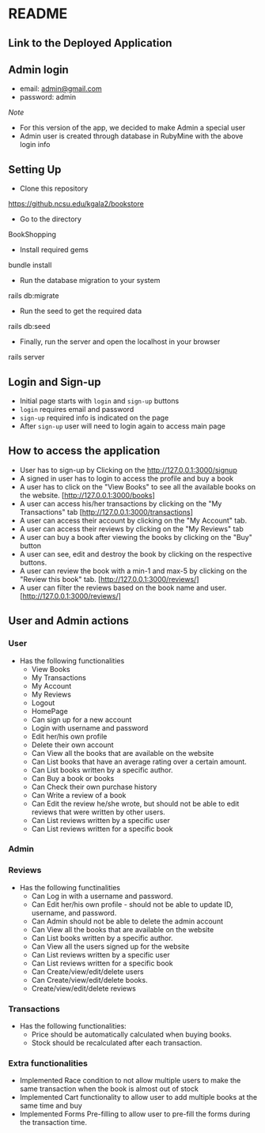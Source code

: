 # README

## Link to the Deployed Application


## Admin login
* email: admin@gmail.com
* password: admin

_Note_
* For this version of the app, we decided to make Admin a special user
* Admin user is created through database in RubyMine with the above login info

## Setting Up
* Clone this repository<br>

https://github.ncsu.edu/kgala2/bookstore

* Go to the directory<br>

BookShopping

* Install required gems

bundle install

* Run the database migration to your system

rails db:migrate

* Run the seed to get the required data

rails db:seed

* Finally, run the server and open the localhost in your browser

rails server


## Login and Sign-up
* Initial page starts with `login` and `sign-up` buttons
* `login` requires email and password
* `sign-up` required info is indicated on the page
* After `sign-up` user will need to login again to access main page

## How to access the application
* User has to sign-up by Clicking on the http://127.0.0.1:3000/signup
* A signed in user has to login to access the profile and buy a book
* A user has to click on the "View Books" to see all the available books on the website. [http://127.0.0.1:3000/books]
* A user can access his/her transactions by clicking on the "My Transactions" tab [http://127.0.0.1:3000/transactions]
* A user can access their account by clicking on the "My Account" tab.
* A user can access their reviews by clicking on the "My Reviews" tab
* A user can buy a book after viewing the books by clicking on the "Buy" button 
* A user can see, edit and destroy the book by clicking on the respective buttons.
* A user can review the book with a min-1 and max-5 by clicking on the "Review this book" tab. [http://127.0.0.1:3000/reviews/]
* A user can filter the reviews based on the book name and user. [http://127.0.0.1:3000/reviews/]

## User and Admin actions

### User
* Has the following functionalities
  * View Books
  * My Transactions
  * My Account
  * My Reviews
  * Logout
  * HomePage
  * Can sign up for a new account
  * Login with username and password
  * Edit her/his own profile
  * Delete their own account
  * Can View all the books that are available on the website
  * Can List books that have an average rating over a certain amount.
  * Can List books written by a specific author.
  * Can Buy a book or books
  * Can Check their own purchase history
  * Can Write a review of a book
  * Can Edit the review he/she wrote, but should not be able to edit reviews that were written by
    other users.
  * Can List reviews written by a specific user
  * Can List reviews written for a specific book

### Admin

### Reviews
* Has the following functinalities
  * Can Log in with a username and password.
  * Can Edit her/his own profile - should not be able to update ID, username, and password.
  * Can Admin should not be able to delete the admin account
  * Can View all the books that are available on the website
  * Can List books written by a specific author.
  * Can View all the users signed up for the website
  * Can List reviews written by a specific user
  * Can List reviews written for a specific book
  * Can Create/view/edit/delete users
  * Can Create/view/edit/delete books.
  * Create/view/edit/delete reviews

### Transactions
* Has the following functionalities:
  * Price should be automatically calculated when buying books.
  * Stock should be recalculated after each transaction.

### Extra functionalities
* Implemented Race condition to not allow multiple users to make the same transaction when the book is almost out of stock
* Implemented Cart functionality to allow user to add multiple books at the same time and buy
* Implemented Forms Pre-filling to allow user to pre-fill the forms during the transaction time.